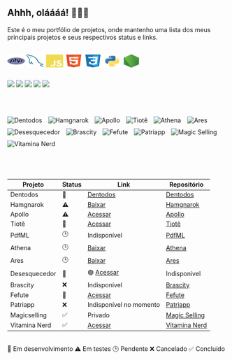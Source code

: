 ## Ahhh, oláááá! 👋👋👋

Este é o meu portfólio de projetos, onde mantenho uma lista dos meus principais projetos e seus respectivos status e links.

<div style="display: inline_block"><br>
  <img align="center" alt="PHP" height="30" width="40" src="https://raw.githubusercontent.com/devicons/devicon/master/icons/php/php-original.svg"> 
  <img align="center" alt="MySQL" height="30" width="40" src="https://raw.githubusercontent.com/devicons/devicon/master/icons/mysql/mysql-original.svg"> 
  <img align="center" alt="Javascript" height="30" width="40" src="https://raw.githubusercontent.com/devicons/devicon/master/icons/javascript/javascript-plain.svg">
  <img align="center" alt="HTML5" height="30" width="40" src="https://raw.githubusercontent.com/devicons/devicon/master/icons/html5/html5-original.svg">
  <img align="center" alt="CSS" height="30" width="40" src="https://raw.githubusercontent.com/devicons/devicon/master/icons/css3/css3-original.svg">
  <img align="center" alt="Python" height="30" width="40" src="https://raw.githubusercontent.com/devicons/devicon/master/icons/python/python-original.svg">
  <img align="center" alt="NodeJS" height="30" width="40" src="https://raw.githubusercontent.com/devicons/devicon/master/icons/nodejs/nodejs-original.svg">
</div>
  
  ##
 
<div> 
  <a href="https://www.youtube.com/channel/UC_-uuuZbY0AAt9CViNzvc-Q" target="_blank"><img src="https://img.shields.io/badge/YouTube-FF0000?style=for-the-badge&logo=youtube&logoColor=white" target="_blank"></a>
  <a href="https://instagram.com/luanbiao" target="_blank"><img src="https://img.shields.io/badge/-Instagram-%23E4405F?style=for-the-badge&logo=instagram&logoColor=white" target="_blank"></a>
  <a href="https://discord.gg/wagxzStdcR" target="_blank"><img src="https://img.shields.io/badge/Discord-7289DA?style=for-the-badge&logo=discord&logoColor=white" target="_blank"></a> 
  <a href = "mailto:luanbiao@hotmail.com"><img src="https://img.shields.io/badge/-Gmail-%23333?style=for-the-badge&logo=gmail&logoColor=white" target="_blank"></a>
  <a href="https://www.linkedin.com/in/luan-biao" target="_blank"><img src="https://img.shields.io/badge/-LinkedIn-%230077B5?style=for-the-badge&logo=linkedin&logoColor=white" target="_blank"></a> 
</div><br/>

##

<div style="display: inline_block"><br>
  <img align="center" alt="Dentodos" height="60" src="https://desesquecedor.com.br/uploads/1/anexos/dentodos.png" style="margin-right: 10px; margin-bottom: 10px;">
  <img align="center" alt="Hamgnarok" height="60" src="https://desesquecedor.com.br/uploads/1/anexos/icone.png" style="margin-right: 10px; margin-bottom: 10px;">
  <img align="center" alt="Apollo" height="60" src="https://zeus.tiote.com.br/imgs/apolo.png" style="margin-right: 10px; margin-bottom: 10px;"> 
  <img align="center" alt="Tiotê" height="60" src="https://tiote.com.br/tiote_t.png" style="margin-right: 10px; margin-bottom: 10px;">
  <img align="center" alt="Athena" height="60" src="https://zeus.tiote.com.br/imgs/athena.png" style="margin-right: 10px; margin-bottom: 10px;">
  <img align="center" alt="Ares" height="60" src="https://zeus.tiote.com.br/imgs/ares.png" style="margin-right: 10px; margin-bottom: 10px;">
  <img align="center" alt="Desesquecedor" height="60" src="https://desesquecedor.com.br/img/logo2.webp" style="margin-right: 10px; margin-bottom: 10px;"> 
  <img align="center" alt="Brascity" height="60" src="https://desesquecedor.com.br/uploads/1/anexos/logo_brascity.png" style="margin-right: 10px; margin-bottom: 10px;">  
  <img align="center" alt="Fefute" height="60" src="https://desesquecedor.com.br/uploads/1/anexos/logo_fefute.png" style="margin-right: 10px; margin-bottom: 10px;">  
  <img align="center" alt="Patriapp" height="60" src="https://desesquecedor.com.br/uploads/1/anexos/logo_black.png" style="margin-right: 10px; margin-bottom: 10px;">  
  <img align="center" alt="Magic Selling" height="60" src="https://desesquecedor.com.br/uploads/1/anexos/magicselling.png" style="margin-right: 10px; margin-bottom: 10px;">  
  <img align="center" alt="Vitamina Nerd" height="60" src="https://vitaminanerd.com.br/marcas/Logo%20PinT.png" style="margin-right: 10px; margin-bottom: 10px;">
</div>

<br/><br/>  

  | Projeto       | Status | Link | Repositório                                      |
|---------------|--------------|----------------|-------------------------------------------|
| Dentodos      | 🚧 | [Dentodos](https://dentodos.com.br) | [Dentodos](https://github.com/luanbiao/dentodos) |
| Hamgnarok     | ⚠️ | [Baixar](https://#)      | [Hamgnarok](https://github.com/luanbiao/hamgnarok) |
| Apollo        | ⚠️ | [Acessar](https://apollo.tiote.com.br)     | [Apollo](https://github.com/luanbiao/apollo) |
| Tiotê         | 🚧 | [Acessar](https://tiote.com.br)     | [Tiotê](https://github.com/luanbiao/tiote) |
| PdfML         | 🕒 | Indisponível   | [PdfML](https://github.com/luanbiao/pdfml) |
| Athena        | 🕒 | [Baixar](https://zeus.tiote.com.br)    | [Athena](https://github.com/luanbiao/athena) |
| Ares          | 🕒 | [Baixar](https://zeus.tiote.com.br)    | [Ares](https://github.com/luanbiao/ares) |
| Desesquecedor | 🚧 | 🟢 [Acessar](https://desesquecedor.com.br)    | Indisponível |
| Brascity      | ❌ | Indisponível    | [Brascity](https://github.com/luanbiao/brascity) |
| Fefute        | 🚧 | [Acessar](https://fefute.com.br)     | [Fefute](https://github.com/luanbiao/fefute) |
| Patriapp      | ❌ | Indisponível no momento     | [Patriapp](https://github.com/luanbiao/patriapp) |
| Magicselling  | ✅ | Privado | [Magic Selling](https://github.com/luanbiao/magicselling) |
| Vitamina Nerd | ✅ | [Acessar](https://vitaminanerd.com.br)      | [Vitamina Nerd](https://github.com/luanbiao/vitaminanerd) |

  <div style="display: inline_block"><br>
🚧 Em desenvolvimento
⚠️ Em testes  
🕒 Pendente
❌ Cancelado
✅ Concluído
</div>



